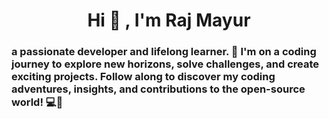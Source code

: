 <h1 align="center">Hi 👋 , I'm Raj Mayur </h1>

<h3> a passionate developer and lifelong learner. 🚀 I'm on a coding journey to explore new horizons, solve challenges, and create exciting projects. Follow along to discover my coding adventures, insights, and contributions to the open-source world! 💻🌟</h3>

<!--
**Raj-400BC/Raj-400BC** is a ✨ _special_ ✨ repository because its `README.md` (this file) appears on your GitHub profile.

Here are some ideas to get you started:

- 🔭 I’m currently working on ...
- 🌱 I’m currently learning ...
- 👯 I’m looking to collaborate on ...
- 🤔 I’m looking for help with ...
- 💬 Ask me about ...
- 📫 How to reach me: ...
- 😄 Pronouns: ...
- ⚡ Fun fact: ...
-->
